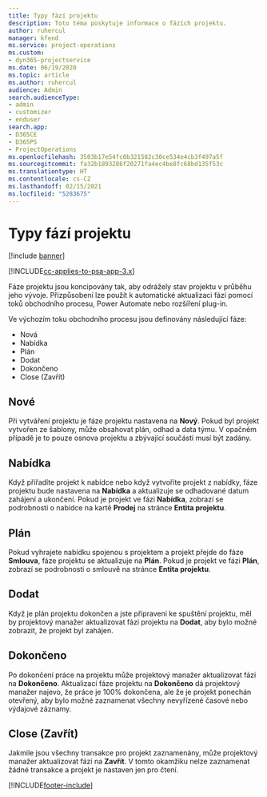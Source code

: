 ```yaml
---
title: Typy fází projektu
description: Toto téma poskytuje informace o fázích projektu.
author: ruhercul
manager: kfend
ms.service: project-operations
ms.custom:
- dyn365-projectservice
ms.date: 06/19/2020
ms.topic: article
ms.author: ruhercul
audience: Admin
search.audienceType:
- admin
- customizer
- enduser
search.app:
- D365CE
- D365PS
- ProjectOperations
ms.openlocfilehash: 3503b17e54fc0b321582c30ce534e4cb3f497a5f
ms.sourcegitcommit: fa32b1893286f20271fa4ec4be8fc68bd135f53c
ms.translationtype: HT
ms.contentlocale: cs-CZ
ms.lasthandoff: 02/15/2021
ms.locfileid: "5283675"
---
```

# <a name="project-stage-types"></a>Typy fází projektu 

[!include [banner](../includes/psa-now-project-operations.md)]

[!INCLUDE[cc-applies-to-psa-app-3.x](../includes/cc-applies-to-psa-app-3x.md)]

Fáze projektu jsou koncipovány tak, aby odrážely stav projektu v průběhu jeho vývoje. Přizpůsobení lze použít k automatické aktualizaci fází pomocí toků obchodního procesu, Power Automate nebo rozšíření plug-in.

Ve výchozím toku obchodního procesu jsou definovány následující fáze:

- Nová
- Nabídka
- Plán
- Dodat
- Dokončeno
- Close (Zavřít) 

## <a name="new"></a>Nové

Při vytváření projektu je fáze projektu nastavena na **Nový**. Pokud byl projekt vytvořen ze šablony, může obsahovat plán, odhad a data týmu. V opačném případě je to pouze osnova projektu a zbývající součásti musí být zadány.

## <a name="quote"></a>Nabídka

Když přiřadíte projekt k nabídce nebo když vytvoříte projekt z nabídky, fáze projektu bude nastavena na **Nabídka** a aktualizuje se odhadované datum zahájení a ukončení. Pokud je projekt ve fázi **Nabídka**, zobrazí se podrobnosti o nabídce na kartě **Prodej** na stránce **Entita projektu**.

## <a name="plan"></a>Plán

Pokud vyhrajete nabídku spojenou s projektem a projekt přejde do fáze **Smlouva**, fáze projektu se aktualizuje na **Plán**. Pokud je projekt ve fázi **Plán**, zobrazí se podrobnosti o smlouvě na stránce **Entita projektu**.

## <a name="deliver"></a>Dodat

Když je plán projektu dokončen a jste připraveni ke spuštění projektu, měl by projektový manažer aktualizovat fázi projektu na **Dodat**, aby bylo možné zobrazit, že projekt byl zahájen.

## <a name="complete"></a>Dokončeno 

Po dokončení práce na projektu může projektový manažer aktualizovat fázi na **Dokončeno**. Aktualizací fáze projektu na **Dokončeno** dá projektový manažer najevo, že práce je 100% dokončena, ale že je projekt ponechán otevřený, aby bylo možné zaznamenat všechny nevyřízené časové nebo výdajové záznamy.

## <a name="close"></a>Close (Zavřít)

Jakmile jsou všechny transakce pro projekt zaznamenány, může projektový manažer aktualizovat fázi na **Zavřít**. V tomto okamžiku nelze zaznamenat žádné transakce a projekt je nastaven jen pro čtení.


[!INCLUDE[footer-include](../includes/footer-banner.md)]